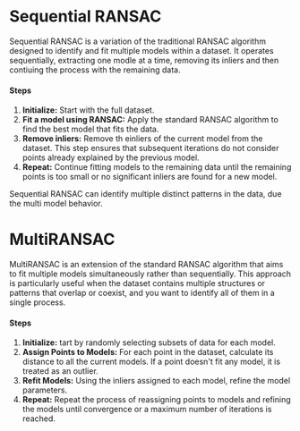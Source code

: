 # Sequential RANSAC
Sequential RANSAC is a variation of the traditional RANSAC algorithm designed to identify and fit multiple models within a dataset. It operates sequentially, extracting one modle at a time, removing its inliers and then contiuing the process with the remaining data.

#### Steps
1. **Initialize:** Start with the full dataset.
2. **Fit a model using RANSAC:** Apply the standard RANSAC algorithm to find the best model that fits the data.
3. **Remove inliers:** Remove th einliers of the current model from the dataset. This step ensures that subsequent iterations do not consider points already explained by the previous model.
4. **Repeat:** Continue fitting models to the remaining data until the remaining points is too small or no significant inliers are found for a new model.

Sequential RANSAC can identify multiple distinct patterns in the data, due the multi model behavior.

# MultiRANSAC
MultiRANSAC is an extension of the standard RANSAC algorithm that aims to fit multiple models simultaneously rather than sequentially. This approach is particularly useful when the dataset contains multiple structures or patterns that overlap or coexist, and you want to identify all of them in a single process.

#### Steps
1. **Initialize:** tart by randomly selecting subsets of data for each model.
2. **Assign Points to Models:** For each point in the dataset, calculate its distance to all the current models. If a point doesn't fit any model, it is treated as an outlier.
3. **Refit Models:** Using the inliers assigned to each model, refine the model parameters.
4. **Repeat:** Repeat the process of reassigning points to models and refining the models until convergence or a maximum number of iterations is reached.

